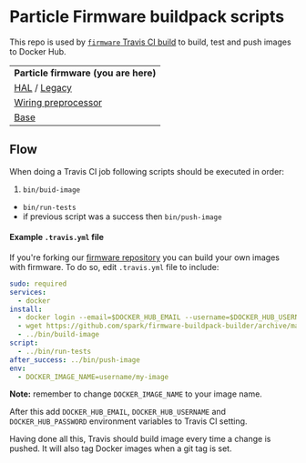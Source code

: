 # Particle Firmware buildpack scripts

This repo is used by [`firmware` Travis CI build](https://travis-ci.org/spark/firmware) to build, test and push images to Docker Hub.

| |
|---|
|  **Particle firmware (you are here)**  |
| [HAL](https://github.com/spark/buildpack-hal) / [Legacy](https://github.com/spark/buildpack-0.3.x)   |
| [Wiring preprocessor](https://github.com/spark/buildpack-wiring-preprocessor) |
| [Base](https://github.com/spark/buildpack-base) |

## Flow

When doing a Travis CI job following scripts should be executed in order:

1. `bin/buid-image`
* `bin/run-tests`
* if previous script was a success then `bin/push-image`


#### Example `.travis.yml` file

If you're forking our [firmware repository](https://github.com/spark/firmware/) you can build your own images with firmware.
To do so, edit `.travis.yml` file to include:

```yaml
sudo: required  
services:  
  - docker
install:  
  - docker login --email=$DOCKER_HUB_EMAIL --username=$DOCKER_HUB_USERNAME --password=$DOCKER_HUB_PASSWORD
  - wget https://github.com/spark/firmware-buildpack-builder/archive/master.tar.gz -O - | tar -xz -C ../ --strip-components 1
  - ../bin/build-image
script:  
  - ../bin/run-tests
after_success: ../bin/push-image
env:  
  - DOCKER_IMAGE_NAME=username/my-image
```

**Note:** remember to change `DOCKER_IMAGE_NAME` to your image name.

After this add `DOCKER_HUB_EMAIL`, `DOCKER_HUB_USERNAME` and `DOCKER_HUB_PASSWORD` environment variables to Travis CI setting.

Having done all this, Travis should build image every time a change is pushed. It will also tag Docker images when a git tag is set.
